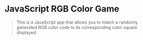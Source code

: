 # JavaScript RGB Color Game

> This is a JavaScript app that allows you to match a randomly generated RGB color code to its corresponding color square displayed.


